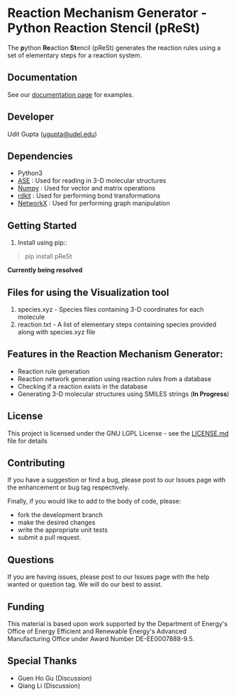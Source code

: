 Reaction Mechanism Generator - Python Reaction Stencil (pReSt)
==============================================================

The **p**ython **Re**action **St**encil (pReSt) generates the reaction rules using a set of elementary steps for a reaction system. 

Documentation
--------------

See our [documentation page](https://github.com/VlachosGroup/prest/wiki/Python-Reaction-Stencil-(pReSt)) for examples.

Developer
---------
Udit Gupta (ugupta@udel.edu)

Dependencies
------------

- Python3
- [ASE](https://wiki.fysik.dtu.dk/ase/about.html) : Used for reading in 3-D molecular structures
- [Numpy](http://www.numpy.org/) : Used for vector and matrix operations
- [rdkit](http://www.rdkit.org/) : Used for performing bond transformations
- [NetworkX](https://networkx.org/) : Used for performing graph manipulation

Getting Started
---------------
1. Install using pip::

  >  pip install pReSt
  
  **Currently being resolved**
 
Files for using the Visualization tool
--------------------------------------
1) species.xyz - Species files containing 3-D coordinates for each molecule
2) reaction.txt - A list of elementary steps containing species provided along with species.xyz file

Features in the Reaction Mechanism Generator:
---------------------------------------------
- Reaction rule generation
- Reaction network generation using reaction rules from a database
- Checking if a reaction exists in the database
- Generating 3-D molecular structures using SMILES strings (**In Progress**)

License
-------

This project is licensed under the GNU LGPL License - see the [LICENSE.md](https://github.com/VlachosGroup/pReSt/blob/master/LICENSE.md) file for details

Contributing
------------

If you have a suggestion or find a bug, please post to our Issues page with 
the enhancement or bug tag respectively.

Finally, if you would like to add to the body of code, please:

- fork the development branch
- make the desired changes
- write the appropriate unit tests
- submit a pull request.


Questions
---------

If you are having issues, please post to our Issues page with the 
help wanted or question tag. We will do our best to assist.

Funding
-------

This material is based upon work supported by the Department of Energy's Office 
of Energy Efficient and Renewable Energy's Advanced Manufacturing Office under 
Award Number DE-EE0007888-9.5.

Special Thanks
--------------

-  Guen Ho Gu (Discussion)
-  Qiang Li (Discussion)

